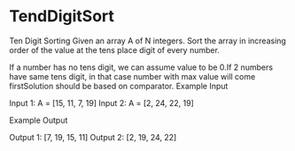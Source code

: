 # TendDigitSort

Ten Digit Sorting
Given an array A of N integers. Sort the array in increasing order of the value at the tens place digit of every number.

If a number has no tens digit, we can assume value to be 0.If 2 numbers have same tens digit, in that case number with max value will come firstSolution should be based on comparator.
Example Input

Input 1:
A = [15, 11, 7, 19]
Input 2:
A = [2, 24, 22, 19]


Example Output

Output 1:
[7, 19, 15, 11]
Output 2:
[2, 19, 24, 22]

